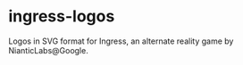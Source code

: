 ingress-logos
=============

Logos in SVG format for Ingress, an alternate reality game by NianticLabs@Google.